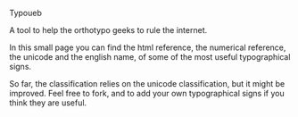  Typoueb

A tool to help the orthotypo geeks to rule the internet.

In this small page you can find the html reference, the numerical reference, the unicode and the english name, of some of the most useful typographical signs.

So far, the classification relies on the unicode classification, but it might be improved.
Feel free to fork, and to add your own typographical signs if you think they are useful.
